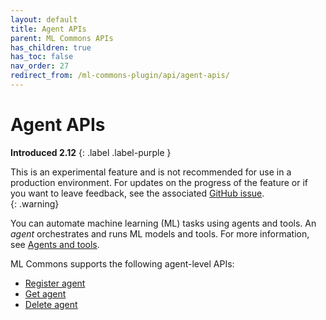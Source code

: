 ```yaml
---
layout: default
title: Agent APIs
parent: ML Commons APIs
has_children: true
has_toc: false
nav_order: 27
redirect_from: /ml-commons-plugin/api/agent-apis/
---
```


# Agent APIs
**Introduced 2.12**
{: .label .label-purple }

This is an experimental feature and is not recommended for use in a production environment. For updates on the progress of the feature or if you want to leave feedback, see the associated [GitHub issue](https://github.com/opensearch-project/ml-commons/issues/1161).    
{: .warning}

You can automate machine learning (ML) tasks using agents and tools. An _agent_ orchestrates and runs ML models and tools. For more information, see [Agents and tools]({{site.url}}{{site.baseurl}}/ml-commons-plugin/agents-tools/index/).

ML Commons supports the following agent-level APIs:

- [Register agent]({{site.url}}{{site.baseurl}}/ml-commons-plugin/api/agent-apis/register-agent/)
- [Get agent]({{site.url}}{{site.baseurl}}/ml-commons-plugin/api/agent-apis/get-agent/)
- [Delete agent]({{site.url}}{{site.baseurl}}/ml-commons-plugin/api/agent-apis/delete-agent/)